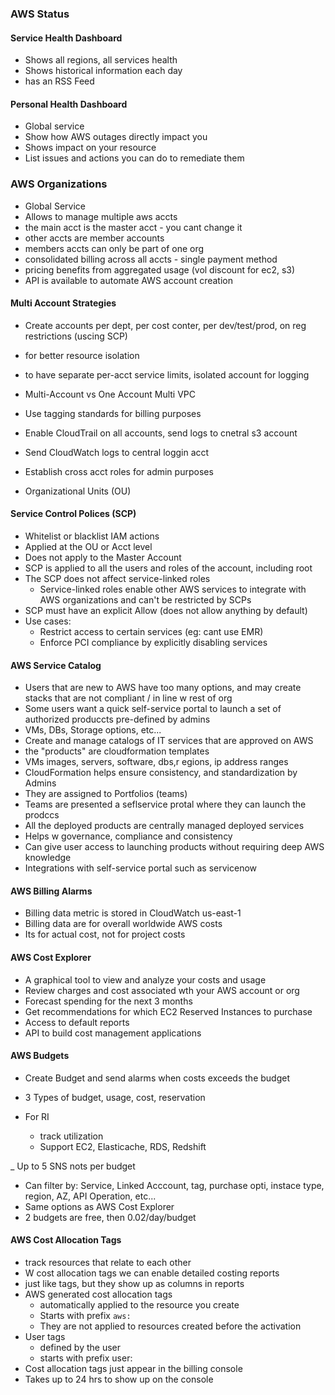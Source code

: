 ### AWS Status 

#### Service Health Dashboard

- Shows all regions, all services health
- Shows historical information each day
- has an RSS Feed

#### Personal Health Dashboard
- Global service
- Show how AWS outages directly impact you
- Shows impact on your resource
- List issues and actions you can do to remediate them

### AWS Organizations

- Global Service
- Allows to manage multiple aws accts
- the main acct is the master acct - you cant change it
- other accts are member accounts
- members accts can only be part of one org
- consolidated billing across all accts - single payment method
- pricing benefits from aggregated usage (vol discount for ec2, s3)
- API is available to automate AWS account creation

#### Multi Account Strategies
- Create accounts per dept, per cost conter, per dev/test/prod, on reg restrictions (uscing SCP)
- for better resource isolation
- to have separate per-acct service limits, isolated account for logging

- Multi-Account vs One Account Multi VPC
- Use tagging standards for billing purposes
- Enable CloudTrail on all accounts, send logs to cnetral s3 account
- Send CloudWatch logs to central loggin acct
- Establish cross acct roles for admin purposes

- Organizational Units (OU)

#### Service Control Polices (SCP)
- Whitelist or blacklist IAM actions
- Applied at the OU or Acct level
- Does not apply to the Master Account
- SCP is applied to all the users and roles of the account, including root
- The SCP does not affect service-linked roles
    - Service-linked roles enable other AWS services to integrate with AWS organizations and can't be restricted by SCPs
- SCP must have an explicit Allow (does not allow anything by default)
- Use cases:
    - Restrict access to certain services (eg: cant use EMR)
    - Enforce PCI compliance by explicitly disabling services
 
#### AWS Service Catalog

- Users that are new to AWS have too many options, and may create stacks that are not compliant / in line w rest of org
- Some users want a quick self-service portal to launch a set of authorized produccts pre-defined by admins
- VMs, DBs, Storage options, etc...
- Create and manage catalogs of IT services that are approved on AWS
- the "products" are cloudformation templates
- VMs images, servers, software, dbs,r egions, ip address ranges
- CloudFormation helps ensure consistency, and standardization by Admins
- They are assigned to Portfolios (teams)
- Teams are presented a seflservice protal where they can launch the prodccs
- All the deployed products are centrally managed deployed services
- Helps w governance, compliance and consistency
- Can give user access to launching products without requiring deep AWS knowledge
- Integrations with self-service portal such as servicenow

#### AWS Billing Alarms
- Billing data metric is stored in CloudWatch us-east-1
- Billing data are for overall worldwide AWS costs
- Its for actual cost, not for project costs 

#### AWS Cost Explorer
- A graphical tool to view and analyze your costs and usage
- Review charges and cost associated wth your AWS account or org
- Forecast spending for the next 3 months
- Get recommendations for which EC2 Reserved Instances to purchase
- Access to default reports
- API to build cost management applications

#### AWS Budgets
- Create Budget and send alarms when costs exceeds the budget

- 3 Types of budget, usage, cost, reservation
- For RI
    - track utilization
    - Support EC2, Elasticache, RDS, Redshift

_ Up to 5 SNS nots per budget
- Can filter by: Service, Linked Acccount, tag, purchase opti, instace type, region, AZ, API Operation, etc...
- Same options as AWS Cost Explorer
- 2 budgets are free, then 0.02/day/budget

#### AWS Cost Allocation Tags
- track resources that relate to each other
- W cost allocation tags we can enable detailed costing reports
- just like tags, but they show up as columns in reports
- AWS generated cost allocation tags
    - automatically applied to the resource you create
    - Starts with prefix `aws:` 
    - They are not applied to resources created before the activation
- User tags
    - defined by the user
    - starts with prefix user:
- Cost allocation tags just appear in the billing console
- Takes up to 24 hrs to show up on the console
